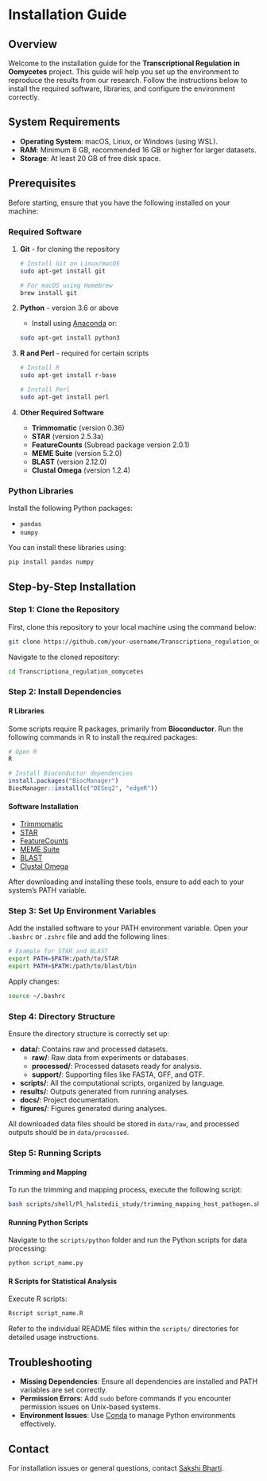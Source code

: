 
# Installation Guide

## Overview

Welcome to the installation guide for the **Transcriptional Regulation in Oomycetes** project. This guide will help you set up the environment to reproduce the results from our research. Follow the instructions below to install the required software, libraries, and configure the environment correctly.

## System Requirements

- **Operating System**: macOS, Linux, or Windows (using WSL).
- **RAM**: Minimum 8 GB, recommended 16 GB or higher for larger datasets.
- **Storage**: At least 20 GB of free disk space.

## Prerequisites

Before starting, ensure that you have the following installed on your machine:

### Required Software

1. **Git** - for cloning the repository
   ```sh
   # Install Git on Linux/macOS
   sudo apt-get install git
   
   # For macOS using Homebrew
   brew install git
   ```

2. **Python** - version 3.6 or above
   - Install using [Anaconda](https://www.anaconda.com/products/distribution) or:
   ```sh
   sudo apt-get install python3
   ```

3. **R and Perl** - required for certain scripts
   ```sh
   # Install R
   sudo apt-get install r-base

   # Install Perl
   sudo apt-get install perl
   ```

4. **Other Required Software**
   - **Trimmomatic** (version 0.36)
   - **STAR** (version 2.5.3a)
   - **FeatureCounts** (Subread package version 2.0.1)
   - **MEME Suite** (version 5.2.0)
   - **BLAST** (version 2.12.0)
   - **Clustal Omega** (version 1.2.4)

### Python Libraries

Install the following Python packages:

- `pandas`
- `numpy`

You can install these libraries using:

```sh
pip install pandas numpy
```

## Step-by-Step Installation

### Step 1: Clone the Repository

First, clone this repository to your local machine using the command below:

```sh
git clone https://github.com/your-username/Transcriptiona_regulation_oomycetes.git
```

Navigate to the cloned repository:

```sh
cd Transcriptiona_regulation_oomycetes
```

### Step 2: Install Dependencies

#### R Libraries

Some scripts require R packages, primarily from **Bioconductor**. Run the following commands in R to install the required packages:

```R
# Open R
R

# Install Bioconductor dependencies
install.packages("BiocManager")
BiocManager::install(c("DESeq2", "edgeR"))
```

#### Software Installation

- [Trimmomatic](http://www.usadellab.org/cms/?page=trimmomatic)
- [STAR](https://github.com/alexdobin/STAR)
- [FeatureCounts](http://subread.sourceforge.net/)
- [MEME Suite](http://meme-suite.org)
- [BLAST](https://blast.ncbi.nlm.nih.gov/Blast.cgi?PAGE_TYPE=BlastDocs&DOC_TYPE=Download)
- [Clustal Omega](http://www.clustal.org/omega/)

After downloading and installing these tools, ensure to add each to your system’s PATH variable.

### Step 3: Set Up Environment Variables

Add the installed software to your PATH environment variable. Open your `.bashrc` or `.zshrc` file and add the following lines:

```sh
# Example for STAR and BLAST
export PATH=$PATH:/path/to/STAR
export PATH=$PATH:/path/to/blast/bin
```

Apply changes:

```sh
source ~/.bashrc
```

### Step 4: Directory Structure

Ensure the directory structure is correctly set up:

- **data/**: Contains raw and processed datasets.
  - **raw/**: Raw data from experiments or databases.
  - **processed/**: Processed datasets ready for analysis.
  - **support/**: Supporting files like FASTA, GFF, and GTF.
- **scripts/**: All the computational scripts, organized by language.
- **results/**: Outputs generated from running analyses.
- **docs/**: Project documentation.
- **figures/**: Figures generated during analyses.

All downloaded data files should be stored in `data/raw`, and processed outputs should be in `data/processed`.

### Step 5: Running Scripts

#### Trimming and Mapping

To run the trimming and mapping process, execute the following script:

```sh
bash scripts/shell/Pl_halstedii_study/trimming_mapping_host_pathogen.sh
```

#### Running Python Scripts

Navigate to the `scripts/python` folder and run the Python scripts for data processing:

```sh
python script_name.py
```

#### R Scripts for Statistical Analysis

Execute R scripts:

```sh
Rscript script_name.R
```

Refer to the individual README files within the `scripts/` directories for detailed usage instructions.

## Troubleshooting

- **Missing Dependencies**: Ensure all dependencies are installed and PATH variables are set correctly.
- **Permission Errors**: Add `sudo` before commands if you encounter permission issues on Unix-based systems.
- **Environment Issues**: Use [Conda](https://docs.conda.io/projects/conda/en/latest/user-guide/install/index.html) to manage Python environments effectively.

## Contact

For installation issues or general questions, contact [Sakshi Bharti](mailto:sakshi.bharti@senckenberg.de).


